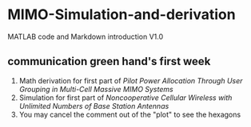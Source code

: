 # MIMO-Simulation-and-derivation
MATLAB code and  Markdown introduction V1.0
## communication green hand's first week 

1. Math derivation for first part of _Pilot Power Allocation Through User Grouping in Multi-Cell Massive MIMO Systems_
2. Simulation for first part of _Noncooperative Cellular Wireless with Unlimited Numbers of Base Station Antennas_
3. You may cancel the comment out of the "plot" to see the hexagons

